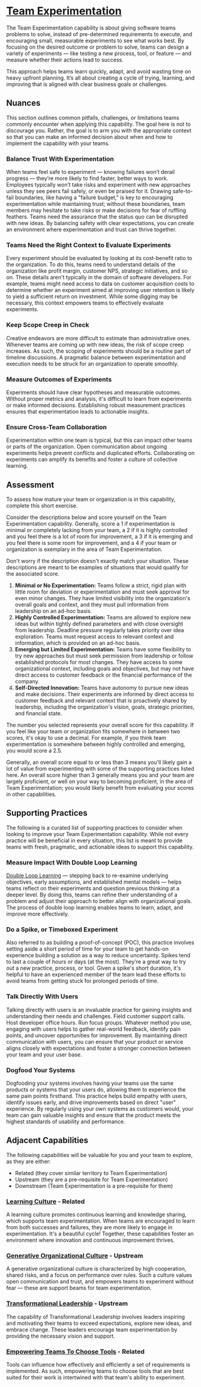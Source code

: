# [Team Experimentation](https://dora.dev/capabilities/team-experimentation/)

The Team Experimentation capability is about giving software teams problems to solve, instead of pre-determined requirements to execute, and encouraging small, measurable experiments to see what works best. By focusing on the desired outcome or problem to solve, teams can design a variety of experiments — like testing a new process, tool, or feature — and measure whether their actions lead to success.

This approach helps teams learn quickly, adapt, and avoid wasting time on heavy upfront planning. It’s all about creating a cycle of trying, learning, and improving that is aligned with clear business goals or challenges.

## Nuances

This section outlines common pitfalls, challenges, or limitations teams commonly encounter when applying this capability. The goal here is not to discourage you. Rather, the goal is to arm you with the appropriate context so that you can make an informed decision about when and how to implement the capability with your teams.

### Balance Trust With Experimentation

When teams feel safe to experiment — knowing failures won’t derail progress — they’re more likely to find faster, better ways to work. Employees typically won’t take risks and experiment with new approaches unless they see peers fail safely, or even be praised for it. Drawing safe-to-fail boundaries, like having a "failure budget," is key to encouraging experimentation while maintaining trust; without these boundaries, team members may hesitate to take risks or make decisions for fear of ruffling feathers. Teams need the assurance that the status quo can be disrupted with new ideas. By balancing safety with clear expectations, you can create an environment where experimentation and trust can thrive together.

### Teams Need the Right Context to Evaluate Experiments

Every experiment should be evaluated by looking at its cost-benefit ratio to the organization. To do this, teams need to understand details of the organization like profit margin, customer NPS, strategic initiatives, and so on. These details aren't typically in the domain of software developers. For example, teams might need access to data on customer acquisition costs to determine whether an experiment aimed at improving user retention is likely to yield a sufficient return on investment. While some digging may be necessary, this context empowers teams to effectively evaluate experiments.

### Keep Scope Creep in Check

Creative endeavors are more difficult to estimate than administrative ones. Whenever teams are coming up with new ideas, the risk of scope creep increases. As such, the scoping of experiments should be a routine part of timeline discussions. A pragmatic balance between experimentation and execution needs to be struck for an organization to operate smoothly.

### Measure Outcomes of Experiments

Experiments should have clear hypotheses and measurable outcomes. Without proper metrics and analysis, it's difficult to learn from experiments or make informed decisions. Establishing robust measurement practices ensures that experimentation leads to actionable insights.

### Ensure Cross-Team Collaboration

Experimentation within one team is typical, but this can impact other teams or parts of the organization. Open communication about ongoing experiments helps prevent conflicts and duplicated efforts. Collaborating on experiments can amplify its benefits and foster a culture of collective learning.

## Assessment

To assess how mature your team or organization is in this capability, complete this short exercise.

Consider the descriptions below and score yourself on the Team Experimentation capability. Generally, score a 1 if experimentation is minimal or completely lacking from your team, a 2 if it is highly controlled and you feel there is a lot of room for improvement, a 3 if it is emerging and you feel there is some room for improvement, and a 4 if your team or organization is exemplary in the area of Team Experimentation.

Don't worry if the description doesn't exactly match your situation. These descriptions are meant to be examples of situations that would qualify for the associated score.

1. **Minimal or No Experimentation:** Teams follow a strict, rigid plan with little room for deviation or experimentation and must seek approval for even minor changes. They have limited visibility into the organization's overall goals and context, and they must pull information from leadership on an ad-hoc basis.
2. **Highly Controlled Experimentation:** Teams are allowed to explore new ideas but within tightly defined parameters and with close oversight from leadership. Deadline pressure regularly takes priority over idea exploration. Teams must request access to relevant context and information, which is provided on an ad-hoc basis.
3. **Emerging but Limited Experimentation:** Teams have some flexibility to try new approaches but must seek permission from leadership or follow established protocols for most changes. They have access to some organizational context, including goals and objectives, but may not have direct access to customer feedback or the financial performance of the company.
4. **Self-Directed Innovation:** Teams have autonomy to pursue new ideas and make decisions. Their experiments are informed by direct access to customer feedback and relevant context that is proactively shared by leadership, including the organization's vision, goals, strategic priorities, and financial state.

The number you selected represents your overall score for this capability. If you feel like your team or organization fits somewhere in between two scores, it's okay to use a decimal. For example, if you think team experimentation is somewhere between highly controlled and emerging, you would score a 2.5.

Generally, an overall score equal to or less than 3 means you'll likely gain a lot of value from experimenting with some of the supporting practices listed here. An overall score higher than 3 generally means you and your team are largely proficient, or well on your way to becoming proficient, in the area of Team Experimentation; you would likely benefit from evaluating your scores in other capabilities.

## Supporting Practices

The following is a curated list of supporting practices to consider when looking to improve your Team Experimentation capability. While not every practice will be beneficial in every situation, this list is meant to provide teams with fresh, pragmatic, and actionable ideas to support this capability.

### Measure Impact With Double Loop Learning

[Double Loop Learning](https://hbr.org/1977/09/double-loop-learning-in-organizations) — stepping back to re-examine underlying objectives, early assumptions, and established mental models — helps teams reflect on their experiments and question previous thinking at a deeper level. By doing this, teams can refine their understanding of a problem and adjust their approach to better align with organizational goals. The process of double loop learning enables teams to learn, adapt, and improve more effectively.

### Do a Spike, or Timeboxed Experiment

Also referred to as building a proof-of-concept (POC), this practice involves setting aside a short period of time for your team to get hands-on experience building a solution as a way to reduce uncertainty. Spikes tend to last a couple of hours or days (at the most). They're a great way to try out a new practice, process, or tool. Given a spike's short duration, it's helpful to have an experienced member of the team lead these efforts to avoid teams from getting stuck for prolonged periods of time.

### Talk Directly With Users

Talking directly with users is an invaluable practice for gaining insights and understanding their needs and challenges. Field customer support calls. Host developer office hours. Run focus groups. Whatever method you use, engaging with users helps to gather real-world feedback, identify pain points, and uncover opportunities for improvement. By maintaining direct communication with users, you can ensure that your product or service aligns closely with expectations and foster a stronger connection between your team and your user base.

### Dogfood Your Systems

Dogfooding your systems involves having your teams use the same products or systems that your users do, allowing them to experience the same pain points firsthand. This practice helps build empathy with users, identify issues early, and drive improvements based on direct "user" experience. By regularly using your own systems as customers would, your team can gain valuable insights and ensure that the product meets the highest standards of usability and performance.

## Adjacent Capabilities

The following capabilities will be valuable for you and your team to explore, as they are either:

- Related (they cover similar territory to Team Experimentation)
- Upstream (they are a pre-requisite for Team Experimentation)
- Downstream (Team Experimentation is a pre-requisite for them)

### [Learning Culture](/capabilities/learning-culture.md) - Related

A learning culture promotes continuous learning and knowledge sharing, which supports team experimentation. When teams are encouraged to learn from both successes and failures, they are more likely to engage in experimentation. It's a beautiful cycle! Together, these capabilities foster an environment where innovation and continuous improvement thrives.

### [Generative Organizational Culture](/capabilities/generative-organizational-culture.md) - Upstream

A generative organizational culture is characterized by high cooperation, shared risks, and a focus on performance over rules. Such a culture values open communication and trust, and empowers teams to experiment without fear — these are support beams for team experimentation.

### [Transformational Leadership](/capabilities/transformational-leadership.md) - Upstream

The capability of Transformational Leadership involves leaders inspiring and motivating their teams to exceed expectations, explore new ideas, and embrace change. These leaders encourage team experimentation by providing the necessary vision and support.

### [Empowering Teams To Choose Tools](/capabilities/empowering-teams-to-choose-tools.md) - Related

Tools can influence how effectively and efficiently a set of requirements is implemented. As such, empowering teams to choose tools that are best suited for their work is intertwined with that team's ability to experiment.
